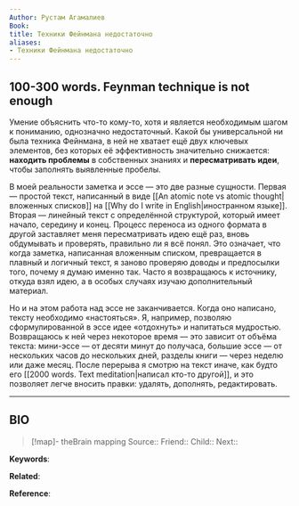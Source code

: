 ```yaml
---
Author: Рустам Агамалиев
Book: 
title: Техники Фейнмана недостаточно
aliases:
- Техники Фейнмана недостаточно
---
```

## 100-300 words. Feynman technique is not enough

Умение объяснить что-то кому-то, хотя и является необходимым шагом к пониманию, однозначно недостаточный. Какой бы универсальной ни была техника Фейнмана, в ней не хватает ещё двух ключевых элементов, без которых её эффективность значительно снижается: **находить проблемы** в собственных знаниях и **пересматривать идеи**, чтобы заполнять выявленные пробелы.

В моей реальности заметка и эссе — это две разные сущности. Первая — простой текст, написанный в виде [[An atomic note vs atomic thought|вложенных списков]] на [[Why do I write in English|иностранном языке]]. Вторая — линейный текст с определённой структурой, который имеет начало, середину и конец. Процесс переноса из одного формата в другой заставляет меня пересматривать идею ещё раз, вновь обдумывать и проверять, правильно ли я всё понял. Это означает, что когда заметка, написанная вложенным списком, превращается в плавный и логичный текст, я заново проверяю доводы и предпосылки того, почему я думаю именно так. Часто я возвращаюсь к источнику, откуда взял идею, а в особых случаях изучаю дополнительный материал.

Но и на этом работа над эссе не заканчивается. Когда оно написано, тексту необходимо «настояться». Я, например, позволяю сформулированной в эссе идее «отдохнуть» и напитаться мудростью. Возвращаюсь к ней через некоторое время — это зависит от объёма текста: мини-эссе — от десяти минут до получаса, большие эссе — от нескольких часов до нескольких дней, разделы книги — через неделю или даже месяц. После перерыва я смотрю на текст иначе, как будто его [[2000 words. Text meditation|написал кто-то другой]], и это позволяет легче вносить правки: удалять, дополнять, редактировать.

***
## BIO
> [!map]- theBrain mapping
> Source::
> Friend::
> Child::
> Next::

**Keywords**:

**Related**:

**Reference**: 